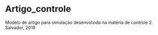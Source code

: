 # Artigo_controle  
Modelo de artigo para simulação desenvolvida na matéria de controle 2.  
Salvador, 2019

